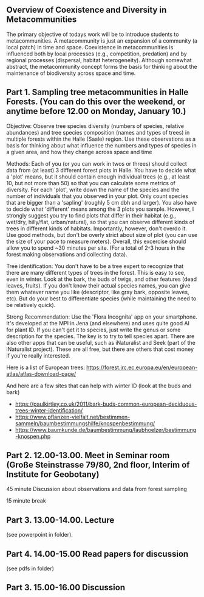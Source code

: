 ## Overview of Coexistence and Diversity in Metacommunities

The primary objective of todays work will be to introduce students to metacommunities. A metacommunity is just an expansion of a community (a local patch) in time and space. Coexistence in metacommunities is influenced both by local processes (e.g., competition, predation) and by regional processes (dispersal, habitat heterogeneity). Although somewhat abstract, the metacommunity concept forms the basis for thinking about the maintenance of biodiversity across space and time. 

## Part 1. Sampling tree metacommunities in Halle Forests. (You can do this over the weekend, or anytime before 12.00 on Monday, January 10.)

Objective: Observe tree species diversity (numbers of species, relative abundances) and tree species composition (names and types of trees) in multiple forests within the Halle (Saale) region. Use these observations as a basis for thinking about what influence the numbers and types of species in a given area, and how they change across space and time

Methods: Each of you (or you can work in twos or threes) should collect data from (at least) 3 different forest plots in Halle. You have to decide what a 'plot' means, but it should contain enough individual trees (e.g., at least 10, but not more than 50) so that you can calculate some metrics of diversity. For each 'plot', write down the name of the species and the number of individuals that you observed in your plot. Only count species that are bigger than a 'sapling' (roughly 5 cm dbh and larger). You also have to decide what 'different' means among the 3 plots you sample.  However, I strongly suggest you try to find plots that differ in their habitat (e.g., wet/dry, hilly/flat, urban/natural), so that you can observe different kinds of trees in different kinds of habitats. Importantly, however, don't overdo it. Use good methods, but don't be overly strict about size of plot (you can use the size of your pace to measure meters).  Overall, this excercise should allow you to spend ~30 minutes per site. (For a total of 2-3 hours in the forest making observations and collecting data). 

Tree identification: You don't have to be a tree expert to recognize that there are many different types of trees in the forest. This is easy to see, even in winter.  Look at the bark, the buds of twigs, and other features (dead leaves, fruits).  If you don't know their actual species names, you can give them whatever name you like (descriptor, like gray bark, opposite leaves, etc). But do your best to differentiate species (while maintaining the need to be relatively quick). 

Strong Recommendation: Use the 'Flora Incognita' app on your smartphone.  It's developed at the MPI in Jena (and elsewhere) and uses quite good AI for plant ID. If you can't get it to species, just write the genus or some description for the species. The key is to try to tell species apart. There are also other apps that can be useful, such as iNaturalist and Seek (part of the iNaturalist project). These are all free, but there are others that cost money if you're really interested. 

Here is a list of European trees: https://forest.jrc.ec.europa.eu/en/european-atlas/atlas-download-page/

And here are a few sites that can help with winter ID (look at the buds and bark)
- https://paulkirtley.co.uk/2011/bark-buds-common-european-deciduous-trees-winter-identification/
- https://www.pflanzen-vielfalt.net/bestimmen-sammeln/baumbestimmungshilfe/knospenbestimmung/
- https://www.baumkunde.de/baumbestimmung/laubhoelzer/bestimmung-knospen.php

## Part 2. 12.00-13.00.  Meet in Seminar room (Große Steinstrasse 79/80, 2nd floor, Interim of Institute for Geobotany)

45 minute Discussion about observations and data from forest sampling

15 minute break


## Part 3. 13.00-14.00. Lecture

(see powerpoint in folder).


## Part 4. 14.00-15.00  Read papers for discussion

(see pdfs in folder)

## Part 3. 15.00-16.00  Discussion




